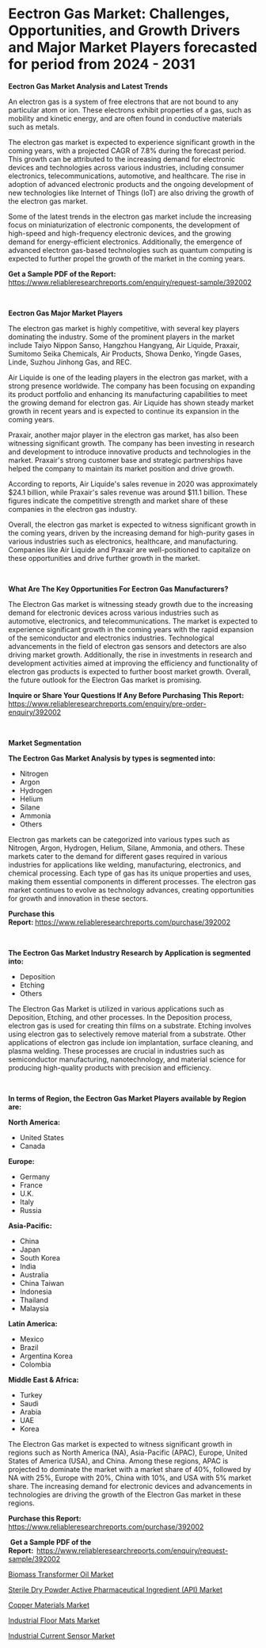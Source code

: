 <p><h1>Eectron Gas Market: Challenges, Opportunities, and Growth Drivers and Major Market Players forecasted for period from 2024 - 2031</h1></p><p><strong>Eectron Gas Market Analysis and Latest Trends</strong></p>
<p><p>An electron gas is a system of free electrons that are not bound to any particular atom or ion. These electrons exhibit properties of a gas, such as mobility and kinetic energy, and are often found in conductive materials such as metals.</p><p>The electron gas market is expected to experience significant growth in the coming years, with a projected CAGR of 7.8% during the forecast period. This growth can be attributed to the increasing demand for electronic devices and technologies across various industries, including consumer electronics, telecommunications, automotive, and healthcare. The rise in adoption of advanced electronic products and the ongoing development of new technologies like Internet of Things (IoT) are also driving the growth of the electron gas market.</p><p>Some of the latest trends in the electron gas market include the increasing focus on miniaturization of electronic components, the development of high-speed and high-frequency electronic devices, and the growing demand for energy-efficient electronics. Additionally, the emergence of advanced electron gas-based technologies such as quantum computing is expected to further propel the growth of the market in the coming years.</p></p>
<p><strong>Get a Sample PDF of the Report:&nbsp;</strong> <a href="https://www.reliableresearchreports.com/enquiry/request-sample/392002">https://www.reliableresearchreports.com/enquiry/request-sample/392002</a></p>
<p>&nbsp;</p>
<p><strong>Eectron Gas Major Market Players</strong></p>
<p><p>The electron gas market is highly competitive, with several key players dominating the industry. Some of the prominent players in the market include Taiyo Nippon Sanso, Hangzhou Hangyang, Air Liquide, Praxair, Sumitomo Seika Chemicals, Air Products, Showa Denko, Yingde Gases, Linde, Suzhou Jinhong Gas, and REC.</p><p>Air Liquide is one of the leading players in the electron gas market, with a strong presence worldwide. The company has been focusing on expanding its product portfolio and enhancing its manufacturing capabilities to meet the growing demand for electron gas. Air Liquide has shown steady market growth in recent years and is expected to continue its expansion in the coming years.</p><p>Praxair, another major player in the electron gas market, has also been witnessing significant growth. The company has been investing in research and development to introduce innovative products and technologies in the market. Praxair's strong customer base and strategic partnerships have helped the company to maintain its market position and drive growth.</p><p>According to reports, Air Liquide's sales revenue in 2020 was approximately $24.1 billion, while Praxair's sales revenue was around $11.1 billion. These figures indicate the competitive strength and market share of these companies in the electron gas industry.</p><p>Overall, the electron gas market is expected to witness significant growth in the coming years, driven by the increasing demand for high-purity gases in various industries such as electronics, healthcare, and manufacturing. Companies like Air Liquide and Praxair are well-positioned to capitalize on these opportunities and drive further growth in the market.</p></p>
<p>&nbsp;</p>
<p><strong>What Are The Key Opportunities For Eectron Gas Manufacturers?</strong></p>
<p><p>The Electron Gas market is witnessing steady growth due to the increasing demand for electronic devices across various industries such as automotive, electronics, and telecommunications. The market is expected to experience significant growth in the coming years with the rapid expansion of the semiconductor and electronics industries. Technological advancements in the field of electron gas sensors and detectors are also driving market growth. Additionally, the rise in investments in research and development activities aimed at improving the efficiency and functionality of electron gas products is expected to further boost market growth. Overall, the future outlook for the Electron Gas market is promising.</p></p>
<p><strong>Inquire or Share Your Questions If Any Before Purchasing This Report:</strong> <a href="https://www.reliableresearchreports.com/enquiry/pre-order-enquiry/392002">https://www.reliableresearchreports.com/enquiry/pre-order-enquiry/392002</a></p>
<p>&nbsp;</p>
<p><strong>Market Segmentation</strong></p>
<p><strong>The Eectron Gas Market Analysis by types is segmented into:</strong></p>
<p><ul><li>Nitrogen</li><li>Argon</li><li>Hydrogen</li><li>Helium</li><li>Silane</li><li>Ammonia</li><li>Others</li></ul></p>
<p><p>Electron gas markets can be categorized into various types such as Nitrogen, Argon, Hydrogen, Helium, Silane, Ammonia, and others. These markets cater to the demand for different gases required in various industries for applications like welding, manufacturing, electronics, and chemical processing. Each type of gas has its unique properties and uses, making them essential components in different processes. The electron gas market continues to evolve as technology advances, creating opportunities for growth and innovation in these sectors.</p></p>
<p><strong>Purchase this Report:&nbsp;</strong><a href="https://www.reliableresearchreports.com/purchase/392002">https://www.reliableresearchreports.com/purchase/392002</a></p>
<p>&nbsp;</p>
<p><strong>The Eectron Gas Market Industry Research by Application is segmented into:</strong></p>
<p><ul><li>Deposition</li><li>Etching</li><li>Others</li></ul></p>
<p><p>The Electron Gas Market is utilized in various applications such as Deposition, Etching, and other processes. In the Deposition process, electron gas is used for creating thin films on a substrate. Etching involves using electron gas to selectively remove material from a substrate. Other applications of electron gas include ion implantation, surface cleaning, and plasma welding. These processes are crucial in industries such as semiconductor manufacturing, nanotechnology, and material science for producing high-quality products with precision and efficiency.</p></p>
<p>&nbsp;</p>
<p><strong>In terms of Region, the Eectron Gas Market Players available by Region are:</strong></p>
<p>
    <p> <strong> North America: </strong>
        <ul>
            <li>United States</li>
            <li>Canada</li>
        </ul>
        </p> 
    <p> <strong> Europe: </strong>
        <ul>
            <li>Germany</li>
            <li>France</li>
            <li>U.K.</li>
            <li>Italy</li>
            <li>Russia</li>
        </ul>
        </p> 
    <p> <strong> Asia-Pacific: </strong>
        <ul>
            <li>China</li>
            <li>Japan</li>
            <li>South Korea</li>
            <li>India</li>
            <li>Australia</li>
            <li>China Taiwan</li>
            <li>Indonesia</li>
            <li>Thailand</li>
            <li>Malaysia</li>
        </ul>
        </p> 
    <p> <strong> Latin America: </strong>
        <ul>
            <li>Mexico</li>
            <li>Brazil</li>
            <li>Argentina Korea</li>
            <li>Colombia</li>
        </ul>
        </p> 
    <p> <strong> Middle East & Africa: </strong>
        <ul>
            <li>Turkey</li>
            <li>Saudi</li>
            <li>Arabia</li>
            <li>UAE</li>
            <li>Korea</li>
        </ul>
    </p>
    </p>
<p><p>The Electron Gas market is expected to witness significant growth in regions such as North America (NA), Asia-Pacific (APAC), Europe, United States of America (USA), and China. Among these regions, APAC is projected to dominate the market with a market share of 40%, followed by NA with 25%, Europe with 20%, China with 10%, and USA with 5% market share. The increasing demand for electronic devices and advancements in technologies are driving the growth of the Electron Gas market in these regions.</p></p>
<p><strong>Purchase this Report: </strong><a href="https://www.reliableresearchreports.com/purchase/392002">https://www.reliableresearchreports.com/purchase/392002</a></p>
<p>&nbsp;<strong>Get a Sample PDF of the Report:&nbsp;&nbsp;</strong><a href="https://www.reliableresearchreports.com/enquiry/request-sample/392002">https://www.reliableresearchreports.com/enquiry/request-sample/392002</a></p>
<p><strong></strong></p>
<p><p><a href="https://github.com/bobicer/Market-Research-Report-List-2/blob/main/biomass-transformer-oil-market.md">Biomass Transformer Oil Market</a></p><p><a href="https://eight-handstand-8fb.notion.site/Sterile-Dry-Powder-Active-Pharmaceutical-Ingredient-API-Market-Size-Share-Trends-Analysis-Repor-7f686f0f4a374336a9067b159170fabd">Sterile Dry Powder Active Pharmaceutical Ingredient (API) Market</a></p><p><a href="https://github.com/globismark/Market-Research-Report-List-2/blob/main/copper-materials-market.md">Copper Materials Market</a></p><p><a href="https://view.publitas.com/reportprime-1/industrial-floor-mats-market-challenges-opportunities-and-growth-drivers-and-major-market-players-forecasted-for-period-from-2024-2031/">Industrial Floor Mats Market</a></p><p><a href="https://view.publitas.com/reportprime-1/industrial-current-sensor-market-offers-provide-insightful-data-for-the-time-period-from-2024-to-2031-and-also-provide-analysis-based-on-application-type-and-region/">Industrial Current Sensor Market</a></p></p>